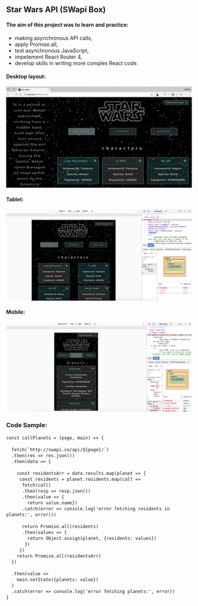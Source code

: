 ## Star Wars API (SWapi Box)

#### The aim of this project was to learn and practice:
* making asynchronous API calls, 
* apply Promise.all, 
* test asynchronous JavaScript,
* impelement React Router 4,
* develop skills in writing more complex React code.


#### Desktop layout:
![Desktop layout](public/screenshots/desktop.jpg)

#### Tablet:
![Tables layout](public/screenshots/iPad.jpg)

#### Mobile:
![Mobile layout](public/screenshots/cell.jpg)

### Code Sample:
```
const callPlanets = (page, main) => {

  fetch(`http://swapi.co/api/${page}/`)
  .then(res => res.json())
  .then(data => {

    const residentsArr = data.results.map(planet => {
     const residents = planet.residents.map(call =>
      fetch(call)
      .then(resp => resp.json())
      .then(value => {
        return value.name})
      .catch(error => console.log('error fetching residents in planets:', error)))

      return Promise.all(residents)
      .then(values => {
        return Object.assign(planet, {residents: values})
       })
     })
    return Promise.all(residentsArr)
  })

  .then(value =>
    main.setState({planets: value})
  )
  .catch(error => console.log('error fetching planets:', error))
}
```
